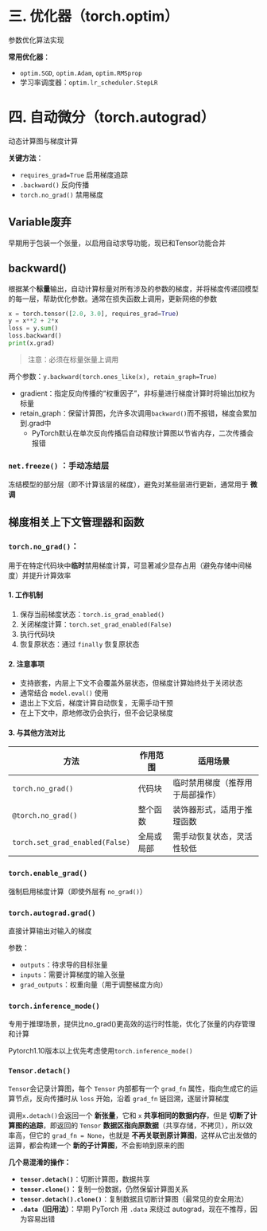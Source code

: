 # 三. 优化器（torch.optim）

参数优化算法实现

**常用优化器**：

- `optim.SGD`​, `optim.Adam`​, `optim.RMSprop`​
- 学习率调度器：`optim.lr_scheduler.StepLR`​

# 四. 自动微分（torch.autograd）

动态计算图与梯度计算

**关键方法**：

- `requires_grad=True`​ 启用梯度追踪
- `.backward()`​ 反向传播
- `torch.no_grad()`​ 禁用梯度

## Variable废弃

早期用于包装一个张量，以启用自动求导功能，现已和Tensor功能合并

## backward()

根据某个**标量**输出，自动计算标量对所有涉及的参数的梯度，并将梯度传递回模型的每一层，帮助优化参数。通常在损失函数上调用，更新网络的参数

```python
x = torch.tensor([2.0, 3.0], requires_grad=True)
y = x**2 + 2*x
loss = y.sum()
loss.backward()
print(x.grad)
```

> 注意：必须在标量张量上调用

两个参数：`y.backward(torch.ones_like(x), retain_graph=True)`

- gradient：指定反向传播的“权重因子”，非标量进行梯度计算时将输出加权为标量
- retain_graph：保留计算图，允许多次调用`backward()`而不报错，梯度会累加到.grad中
    - PyTorch默认在单次反向传播后自动释放计算图以节省内存，二次传播会报错

### **​`net.freeze()`​** ​ **：手动冻结层**

冻结模型的部分层（即不计算该层的梯度），避免对某些层进行更新，通常用于 **微调**

## 梯度相关上下文管理器和函数

### `torch.no_grad()`​：

用于在特定代码块中**临时**禁用梯度计算，可显著减少显存占用（避免存储中间梯度）并提升计算效率

#### **1. 工作机制**

1. 保存当前梯度状态：`torch.is_grad_enabled()`​
2. 关闭梯度计算：`torch.set_grad_enabled(False)`​
3. 执行代码块
4. 恢复原状态：通过 `finally`​ 恢复原状态

#### **2. 注意事项**

- 支持嵌套，内层上下文不会覆盖外层状态，但梯度计算始终处于关闭状态
- 通常结合 `model.eval()`​ 使用
- 退出上下文后，梯度计算自动恢复，无需手动干预
- 在上下文中，原地修改仍会执行，但不会记录梯度

#### **3. 与其他方法对比**

| **方法**                        | **作用范围** | **适用场景**                     |
| ------------------------------- | ------------ | -------------------------------- |
| `torch.no_grad()`​               | 代码块       | 临时禁用梯度（推荐用于局部操作） |
| `@torch.no_grad()`​              | 整个函数     | 装饰器形式，适用于推理函数       |
| `torch.set_grad_enabled(False)`​ | 全局或局部   | 需手动恢复状态，灵活性较低       |

### `torch.enable_grad()`​

强制启用梯度计算（即使外层有 `no_grad()`​）

### `torch.autograd.grad()`​

直接计算输出对输入的梯度

参数：

- `outputs`​：待求导的目标张量
- `inputs`​：需要计算梯度的输入张量
- `grad_outputs`​：权重向量（用于调整梯度方向）

### `torch.inference_mode()`​

专用于推理场景，提供比no\_grad()更高效的运行时性能，优化了张量的内存管理和计算

Pytorch1.10版本以上优先考虑使用`torch.inference_mode()`​

### `Tensor.detach()`

`Tensor`会记录计算图，每个 `Tensor` 内部都有一个 `grad_fn` 属性，指向生成它的运算节点，反向传播时从 `loss` 开始，沿着 `grad_fn` 链回溯，逐层计算梯度

调用`x.detach()`会返回一个 **新张量**，它和 `x` **共享相同的数据内存**，但是 **切断了计算图的追踪**，即返回的 `Tensor` **数据区指向原数据**（共享存储，不拷贝），所以效率高，但它的 `grad_fn = None`，也就是 **不再关联到原计算图**，这样从它出发做的运算，都会构建一个 **新的子计算图**，不会影响到原来的图

**几个易混淆的操作：**

- **`tensor.detach()`**：切断计算图，数据共享
- **`tensor.clone()`**：复制一份数据，仍然保留计算图关系
- **`tensor.detach().clone()`**：复制数据且切断计算图（最常见的安全用法）
- **`.data`（旧用法）**：早期 PyTorch 用 `.data` 来绕过 autograd，现在不推荐，因为容易出错

